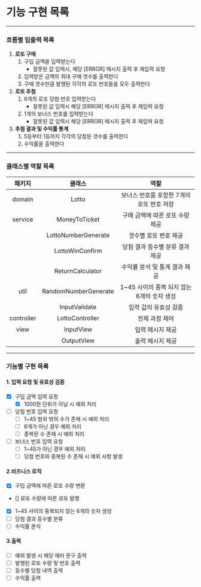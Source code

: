 # 기능 구현 목록
***
### 흐름별 입출력 목록
1. **로또 구매**
   1. 구입 금액을 입력받는다
      - 잘못된 값 입력시, 해당 [ERROR] 메시지 출력 후 재입력 요청
   1. 입력받은 금액의 최대 구매 갯수를 출력한다 
   1. 구매 갯수만큼 발행된 각각의 로또 번호들을 모두 출력한다
1. **로또 추첨** 
   1. 6개의 로또 당첨 번호 입력받는다
      * 잘못된 값 입력시 해당 [ERROR] 메시지 출력 후 재입력 요청
   1. 1개의 보너스 번호를 입력받는다
      * 잘못된 값 입력시 해당 [ERROR] 메시지 출력 후 재입력 요청
1. **추첨 결과 및 수익률 통계**
   1. 5등부터 1등까지 각각의 당첨된 갯수를 출력한다
   1. 수익률을 출력한다

***
### 클래스별 역할 목록

|    패키지     |         클래스          |             역할              |
|:----------:|:--------------------:|:---------------------------:|
|   domain   |        Lotto         |  보너스 번호를 포함한 7개의 로또 번호 저장   |
|  service   |    MoneyToTicket     |     구매 금액에 따른 로또 수량 제공      |
|            | LottoNumberGenerate  |        갯수별 로또 번호 제공         |
|            |   LottoWinConfirm    |     당첨 결과 등수별 분류 결과 제공      |
|            |   ReturnCalculator   |      수익률 분석 및 통계 결과 제공      |
|    util    | RandomNumberGenerate | 1~45 사이의 중복 되지 않는 6개의 숫자 생성 |
|            |    InputVaildate     |        입력 값의 유효성 검증         | 
| controller |   LottoController    |          전체 과정 제어           |
|    view    |      InputView       |          입력 메시지 제공          |
|            |      OutputView      |          출력 메시지 제공          |

***
### 기능별 구현 목록
#### 1. 입력 요청 및 유효성 검증 
- [X] 구입 금액 입력 요청
   - [X] 1000원 단위가 아닐 시 예외 처리
- [ ] 당첨 번호 입력 요청
   - [ ] 1~45 범위 밖의 수가 존재 시 예외 처리
   - [ ] 6개가 아닌 경우 예외 처리
   - [ ] 중복된 수 존재 시 예외 처리
- [ ] 보너스 번호 입력 요청
   - [ ] 1~45가 아닌 경우 예외 처리
   - [ ] 당첨 번호와 중복된 수 존재 시 예외 사항 발생

#### 2.비즈니스 로직
- [X] 구입 금액에 따른 로또 수량 변환
- [] 로또 수량에 따른 로또 발행
- [X] 1~45 사이의 중복되지 않는 6개의 숫자 생성
- [ ] 당첨 결과 등수별 분류
- [ ] 수익률 분석

#### 3.출력
- [ ] 예외 발생 시 해당 에러 문구 출력
- [ ] 발행된 로또 수량 및 번호 출력
- [ ] 등수별 당첨 내역 출력
- [ ] 수익률 출력
